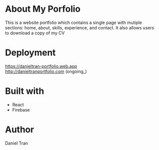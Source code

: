 # About My Porfolio

This is a website portfolio which contains a single page with mutiple sections: home, about, skills, experience, and contact. It also allows users to download a copy of my CV

# Deployment
https://danieltran-portfolio.web.app <br>
http://danieltranportfolio.com (ongoing_)

# Built with
<ul>
  <li>React</li>
  <li>Firebase</li>
</ul>

# Author
 Daniel Tran
